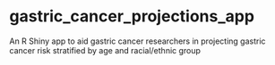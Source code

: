 # gastric_cancer_projections_app
An R Shiny app to aid gastric cancer researchers in projecting gastric cancer risk stratified by age and racial/ethnic group
